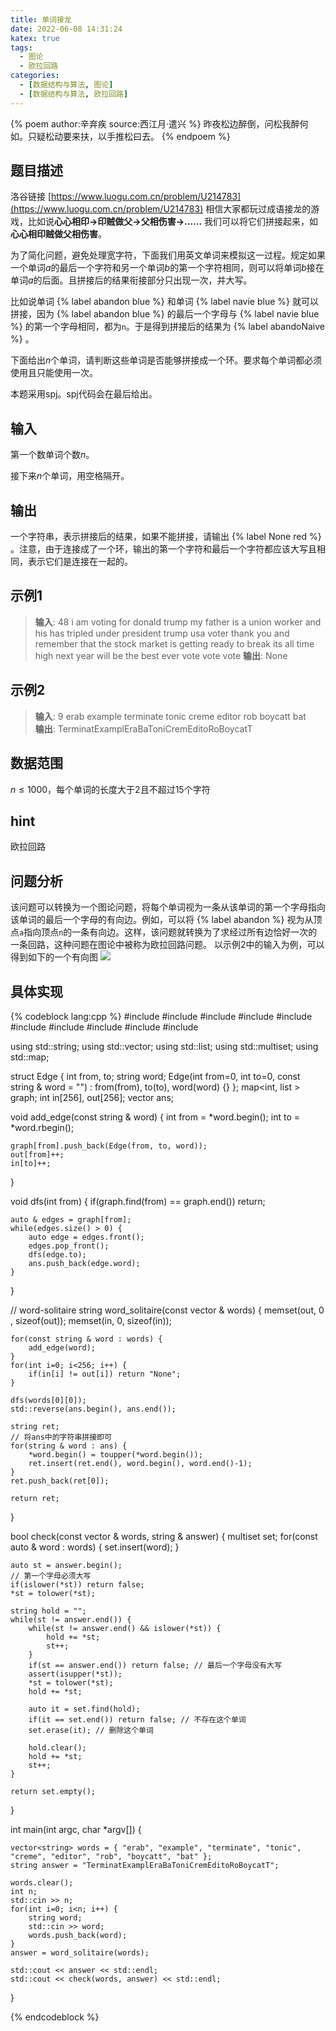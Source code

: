 ```yaml
---
title: 单词接龙
date: 2022-06-08 14:31:24
katex: true
tags:
  - 图论
  - 欧拉回路
categories:
  - [数据结构与算法, 图论]
  - [数据结构与算法, 欧拉回路]
---
```

{% poem author:辛弃疾 source:西江月·遣兴 %}
昨夜松边醉倒，问松我醉何如。只疑松动要来扶，以手推松曰去。
{% endpoem %}
## 题目描述
洛谷链接 [https://www.luogu.com.cn/problem/U214783](https://www.luogu.com.cn/problem/U214783)
相信大家都玩过成语接龙的游戏，比如说**心心相印->印贼做父->父相伤害->......** 我们可以将它们拼接起来，如**心心相印贼做父相伤害**。

为了简化问题，避免处理宽字符，下面我们用英文单词来模拟这一过程。规定如果一个单词$a$的最后一个字符和另一个单词$b$的第一个字符相同，则可以将单词$b$接在单词$a$的后面。且拼接后的结果衔接部分只出现一次，并大写。

比如说单词 {% label abandon blue %} 和单词 {% label navie blue %} 就可以拼接，因为 {% label abandon blue %} 的最后一个字母与 {% label navie blue %} 的第一个字母相同，都为`n`。于是得到拼接后的结果为 {% label abandoNaive %} 。

下面给出$n$个单词，请判断这些单词是否能够拼接成一个环。要求每个单词都必须使用且只能使用一次。

本题采用spj。spj代码会在最后给出。
## 输入
第一个数单词个数$n$。

接下来$n$个单词，用空格隔开。
## 输出
一个字符串，表示拼接后的结果，如果不能拼接，请输出 {% label None red %} 。注意，由于连接成了一个环，输出的第一个字符和最后一个字符都应该大写且相同，表示它们是连接在一起的。

## 示例1
>**输入**:
48
i am voting for donald trump my father is a union worker and his has tripled under president trump usa voter thank you and remember that the stock market is getting ready to break its all time high next year will be the best ever vote vote vote
**输出**:
>None
## 示例2
>**输入**:
9
erab example terminate tonic creme editor rob boycatt bat  
**输出**:
>TerminatExamplEraBaToniCremEditoRoBoycatT
## 数据范围
$n \leq 1000$，每个单词的长度大于2且不超过15个字符
## hint
欧拉回路
## 问题分析
该问题可以转换为一个图论问题，将每个单词视为一条从该单词的第一个字母指向该单词的最后一个字母的有向边。例如，可以将 {% label abandon %} 视为从顶点`a`指向顶点`n`的一条有向边。这样，该问题就转换为了求经过所有边恰好一次的一条回路，这种问题在图论中被称为欧拉回路问题。
以示例2中的输入为例，可以得到如下的一个有向图
![](https://cdn.jsdelivr.net/gh/Qiu-Weidong/rain/resources/images/graphviz/hello.jpg)

## 具体实现
{% codeblock lang:cpp %}
#include <iostream>
#include <cctype>
#include <string>
#include <cstring>
#include <vector>
#include <set>
#include <map>
#include <list>
#include <cassert>
#include <algorithm>

using std::string;
using std::vector;
using std::list;
using std::multiset;
using std::map;

struct Edge
{
    int from, to;
    string word;
    Edge(int from=0, int to=0, const string & word = "") : from(from), to(to), word(word) {}
};
map<int, list<Edge> > graph;
int in[256], out[256];
vector<string> ans;

void add_edge(const string & word) {
    int from = *word.begin();
    int to = *word.rbegin();

    graph[from].push_back(Edge(from, to, word));
    out[from]++;
    in[to]++;
}

void dfs(int from) {
    if(graph.find(from) == graph.end()) return;

    auto & edges = graph[from];
    while(edges.size() > 0) {
        auto edge = edges.front();
        edges.pop_front();
        dfs(edge.to);
        ans.push_back(edge.word);
    }
}

// word-solitaire
string word_solitaire(const vector<string> & words) {
    memset(out, 0 , sizeof(out));
    memset(in, 0, sizeof(in));

    for(const string & word : words) {
        add_edge(word);
    }
    for(int i=0; i<256; i++) {
        if(in[i] != out[i]) return "None";
    }

    dfs(words[0][0]);
    std::reverse(ans.begin(), ans.end());

    string ret;
    // 将ans中的字符串拼接即可
    for(string & word : ans) {
        *word.begin() = toupper(*word.begin());
        ret.insert(ret.end(), word.begin(), word.end()-1);
    }
    ret.push_back(ret[0]);

    return ret;
}

bool check(const vector<string> & words, string & answer) {
    multiset<string> set;
    for(const auto & word : words) {
        set.insert(word);
    }

    auto st = answer.begin();
    // 第一个字母必须大写
    if(islower(*st)) return false;
    *st = tolower(*st);
    
    string hold = "";
    while(st != answer.end()) {
        while(st != answer.end() && islower(*st)) {
            hold += *st;
            st++;
        }
        if(st == answer.end()) return false; // 最后一个字母没有大写
        assert(isupper(*st));
        *st = tolower(*st);
        hold += *st;

        auto it = set.find(hold);
        if(it == set.end()) return false; // 不存在这个单词
        set.erase(it); // 删除这个单词

        hold.clear();
        hold += *st;
        st++;
    }

    return set.empty();
}

int main(int argc, char *argv[])
{

    vector<string> words = { "erab", "example", "terminate", "tonic", "creme", "editor", "rob", "boycatt", "bat" };
    string answer = "TerminatExamplEraBaToniCremEditoRoBoycatT";

    words.clear();
    int n;
    std::cin >> n;
    for(int i=0; i<n; i++) {
        string word;
        std::cin >> word;
        words.push_back(word);
    }
    answer = word_solitaire(words);

    std::cout << answer << std::endl;
    std::cout << check(words, answer) << std::endl;
}

{% endcodeblock %}
